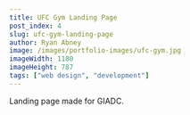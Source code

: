 ```yaml
---
title: UFC Gym Landing Page
post_index: 4
slug: ufc-gym-landing-page
author: Ryan Abney
image: /images/portfolio-images/ufc-gym.jpg
imageWidth: 1180
imageHeight: 787
tags: ["web design", "development"]
---
```


Landing page made for GIADC.
